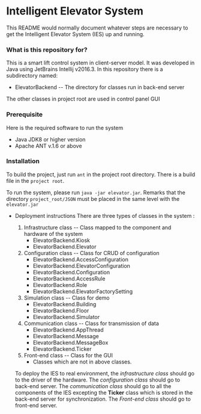 # Intelligent Elevator System #

This README would normally document whatever steps are necessary to get the Intelligent Elevator System (IES) up and running.

### What is this repository for? ###

This is a smart lift control system in client-server model. It was developed in Java using JetBrains Intellij v2016.3. In this repository there is a subdirectory named:

* ElevatorBackend -- The directory for classes run in back-end server

The other classes in project root are used in control panel GUI

### Prerequisite ###
Here is the required software to run the system

* Java JDK8 or higher version
* Apache ANT v.1.6 or above

### Installation ###

To build the project, just run `ant` in the project root directory. There is a build file in the `project root`.

To run the system, please run `java -jar elevator.jar`. Remarks that the directory `project_root/JSON` must be placed in the same level with the `elevator.jar`

 * Deployment instructions
	There are three types of classes in the system :
	1. Infrastructure class -- Class mapped to the component and hardware of the system
		* ElevatorBackend.Kiosk
		* ElevatorBackend.Elevator
	2. Configuration class -- Class for CRUD of configuration
		* ElevatorBackend.AccessConfiguration
		* ElevatorBackend.ElevatorConfiguration
		* ElevatorBackend.Configuration
		* ElevatorBackend.AccessRule
		* ElevatorBackend.Role
		* ElevatorBackend.ElevatorFactorySetting
	3. Simulation class -- Class for demo
		* ElevatorBackend.Building
		* ElevatorBackend.Floor
		* ElevatorBackend.Simulator
	4. Communication class -- Class for transmission of data
		* ElevatorBackend.AppThread
		* ElevatorBackend.Message
		* ElevatorBackend.MessageBox
		* ElevatorBackend.Ticker
	5. Front-end class -- Class for the GUI
		* Classes which are not in above classes.
		
	To deploy the IES to real environment, the _infrastructure class_ should go to the driver of the hardware. The _configuration class_ should go to back-end server. The _communication class_ should go to all the components of the IES excepting the __Ticker__ class which is stored in the back-end server for synchronization. The _Front-end class_ should go to front-end server.